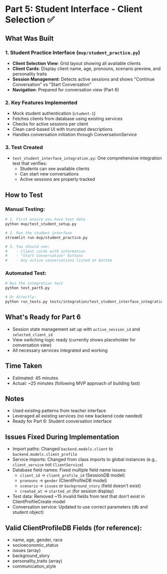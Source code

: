 # Part 5: Student Interface - Client Selection ✅

## What Was Built

### 1. Student Practice Interface (`mvp/student_practice.py`)
- **Client Selection View**: Grid layout showing all available clients
- **Client Cards**: Display client name, age, pronouns, scenario preview, and personality traits
- **Session Management**: Detects active sessions and shows "Continue Conversation" vs "Start Conversation"
- **Navigation**: Prepared for conversation view (Part 6)

### 2. Key Features Implemented
- Mock student authentication (`student-1`)
- Fetches clients from database using existing services
- Checks for active sessions per client
- Clean card-based UI with truncated descriptions
- Handles conversation initiation through ConversationService

### 3. Test Created
- `test_student_interface_integration.py`: One comprehensive integration test that verifies:
  - Students can see available clients
  - Can start new conversations
  - Active sessions are properly tracked

## How to Test

### Manual Testing:
```bash
# 1. First ensure you have test data
python mvp/test_student_setup.py

# 2. Run the student interface
streamlit run mvp/student_practice.py

# 3. You should see:
#    - Client cards with information
#    - "Start Conversation" buttons
#    - Any active conversations listed at bottom
```

### Automated Test:
```bash
# Run the integration test
python test_part5.py

# Or directly:
python run_tests.py tests/integration/test_student_interface_integration.py
```

## What's Ready for Part 6
- Session state management set up with `active_session_id` and `selected_client_id`
- View switching logic ready (currently shows placeholder for conversation view)
- All necessary services integrated and working

## Time Taken
- Estimated: 45 minutes
- Actual: ~25 minutes (following MVP approach of building fast)

## Notes
- Used existing patterns from teacher interface
- Leveraged all existing services (no new backend code needed)
- Ready for Part 6: Student conversation interface

## Issues Fixed During Implementation
- Import paths: Changed `backend.models.client` to `backend.models.client_profile`
- Service imports: Changed from class imports to global instances (e.g., `client_service` not `ClientService`)
- Database field names: Fixed multiple field name issues:
  - `client_id` → `client_profile_id` (SessionDB model)
  - `pronouns` → `gender` (ClientProfileDB model)
  - `scenario` → `issues` or `background_story` (field doesn't exist)
  - `created_at` → `started_at` (for session display)
- Test data: Removed ~15 invalid fields from test that don't exist in ClientProfileCreate model
- Conversation service: Updated to use correct parameters (db and student object)

## Valid ClientProfileDB Fields (for reference):
- name, age, gender, race
- socioeconomic_status
- issues (array)
- background_story
- personality_traits (array)
- communication_style
